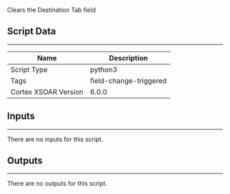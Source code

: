 Clears the Destination Tab field

## Script Data
---

| **Name** | **Description** |
| --- | --- |
| Script Type | python3 |
| Tags | field-change-triggered |
| Cortex XSOAR Version | 6.0.0 |

## Inputs
---
There are no inputs for this script.

## Outputs
---
There are no outputs for this script.
